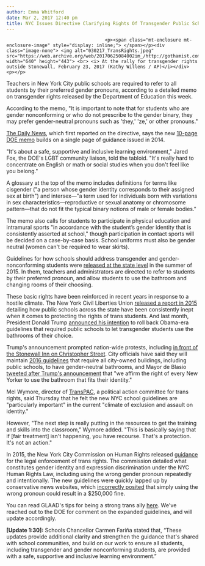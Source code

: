 ```yaml
---
author: Emma Whitford
date: Mar 2, 2017 12:40 pm
title: NYC Issues Directive Clarifying Rights Of Transgender Public School Students
---
```


	
										<p><span class="mt-enclosure mt-enclosure-image" style="display: inline;"> </span></p><div class="image-none"> <img alt="030217_TransRights.jpeg" src="https://web.archive.org/web/20170625084002im_/http://gothamist.com/attachments/nyc_ewhitford/030217_TransRights.jpeg" width="640" height="443"> <br> <i> At the rally for transgender rights outside Stonewall, February 23, 2017 (Kathy Willens / AP)</i></div> <p></p>

<p>Teachers in New York City public schools are required to refer to all students by their preferred gender pronouns, according to a detailed memo on transgender rights released by the Department of Education this week. </p>

<p>According to the memo, &quot;It is important to note that for students who are gender nonconforming or who do not prescribe to the gender binary, they may prefer gender-neutral pronouns such as &apos;they,&apos; &apos;ze,&apos; or other pronouns.&quot; </p>

<p><a href="https://web.archive.org/web/20170625084002/http://www.nydailynews.com/new-york/education/nyc-requires-schools-transgender-students-chosen-pronouns-article-1.2986453">The Daily News</a>, which first reported on the directive, says the new <a href="https://web.archive.org/web/20170625084002/http://schools.nyc.gov/NR/rdonlyres/6AAB4B91-3292-4EB0-86D8-DC0FF7811CC1/0/TransgenderGNCGuidelines31.pdf">10-page DOE memo</a> builds on a single page of guidance issued in 2014. </p>

<p>&quot;It&apos;s about a safe, supportive and inclusive learning environment,&quot; Jared Fox, the DOE&apos;s LGBT community liaison, told the tabloid. &quot;It&apos;s really hard to concentrate on English or math or social studies when you don&apos;t feel like you belong.&quot; </p>

<p>A glossary at the top of the memo includes definitions for terms like cisgender (&quot;a person whose gender identity corresponds to their assigned sex at birth&quot;) and intersex&#x2014;&quot;a term used for individuals born with variations in sex characteristics&#x2014;reproductive or sexual anatomy or chromosome pattern&#x2014;that do not fit the typical binary notions of male or female bodies.&quot; </p>

<p>The memo also calls for students to participate in physical education and intramural sports &quot;in accordance with the student&#x2019;s gender identity that is consistently asserted at school,&quot; though participation in contact sports will be decided on a case-by-case basis. School uniforms must also be gender neutral (women can&apos;t be required to wear skirts). </p>

<p>Guidelines for how schools should address transgender and gender-nonconforming students were <a href="https://web.archive.org/web/20170625084002/http://gothamist.com/2015/07/21/transgender_guidelines.php">released at the state level</a> in the summer of 2015. In them, teachers and administrators are directed to refer to students by their preferred pronoun, and allow students to use the bathroom and changing rooms of their choosing. </p>

<p>These basic rights have been reinforced in recent years in response to a hostile climate. The New York Civil Liberties Union <a href="https://web.archive.org/web/20170625084002/http://gothamist.com/2015/06/24/report_transgender_and_non-gender_c.php">released a report in 2015</a> detailing how public schools across the state have been consistently inept when it comes to protecting the rights of trans students. And last month, President Donald Trump <a href="https://web.archive.org/web/20170625084002/http://gothamist.com/2017/02/23/stonewall_rally_tgnc_trump.php">announced his intention</a> to roll back Obama-era guidelines that required public schools to let transgender students use the bathrooms of their choice. </p>

<p>Trump&apos;s announcement prompted nation-wide protests, including <a href="https://web.archive.org/web/20170625084002/http://gothamist.com/2017/02/24/lgbtq_stonewall_rally_transgender_rights.php#photo-1">in front of the Stonewall Inn on Christopher Street</a>. City officials have said they will maintain <a href="https://web.archive.org/web/20170625084002/http://gothamist.com/2016/03/07/nyc_trans_bathrooms.php">2016 guidelines</a> that require all city-owned buildings, including public schools, to have gender-neutral bathrooms, and Mayor de Blasio <a href="https://web.archive.org/web/20170625084002/https://twitter.com/NYCMayor/status/834464781235081227?ref_src=twsrc%5Etfw">tweeted after Trump&apos;s announcement</a> that &quot;we affirm the right of every New Yorker to use the bathroom that fits their identity.&quot; </p>

<p>Mel Wymore, director of <a href="https://web.archive.org/web/20170625084002/http://www.transpacny.org/">TransPAC</a>, a political action committee for trans rights, said Thursday that he felt the new NYC school guidelines are &quot;particularly important&quot; in the current &quot;climate of exclusion and assault on identity.&quot; </p>

<p>However, &quot;The next step is really putting in the resources to get the training and skills into the classroom,&quot; Wymore added. &quot;This is basically saying that if [fair treatment] isn&apos;t happening, you have recourse. That&apos;s a protection. It&apos;s not an action.&quot; </p>

<p>In 2015, the New York City Commission on Human Rights released <a href="https://web.archive.org/web/20170625084002/http://www1.nyc.gov/assets/cchr/downloads/pdf/publications/GenderID_InterpretiveGuide_2015.pdf">guidance</a> for the legal enforcement of trans rights. The commission detailed what constitutes gender identity and expression discrimination under the NYC Human Rights Law, including using the wrong gender pronoun repeatedly and intentionally. The new guidelines were quickly lapped up by conservative news websites, which <a href="https://web.archive.org/web/20170625084002/http://gothamist.com/2016/05/19/gender_pronouns_false_fine.php">incorrectly posited</a> that simply using the wrong pronoun could result in a $250,000 fine. </p>

<p>You can read GLAAD&apos;s tips for being a strong trans ally <a href="https://web.archive.org/web/20170625084002/http://www.glaad.org/transgender/allies">here</a>. We&apos;ve reached out to the DOE for comment on the expanded guidelines, and will update accordingly. </p>

<p><strong>[Update 1:30]:</strong>  Schools Chancellor Carmen Fari&#xF1;a stated that, &#x201C;These updates provide additional clarity and strengthen the guidance that&apos;s shared with school communities, and build on our work to ensure all students, including transgender and gender nonconforming students, are provided with a safe, supportive and inclusive learning environment.&#x201D;</p>					
										
									
				